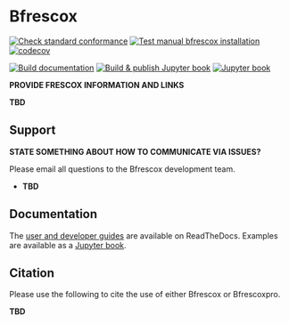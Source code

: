 # Bfrescox

[![Check standard conformance](https://github.com/bandframework/Bfrescox/actions/workflows/check_standards.yml/badge.svg?branch=main)](https://github.com/bandframework/Bfrescox/actions/workflows/check_standards.yml)
[![Test manual bfrescox installation](https://github.com/bandframework/Bfrescox/actions/workflows/test_bfrescox_sdist.yml/badge.svg?branch=main)](https://github.com/bandframework/Bfrescox/actions/workflows/test_bfrescox_sdist.yml)
[![codecov](https://codecov.io/gh/bandframework/Bfrescox/graph/badge.svg?token=U3X4WBQJ67)](https://codecov.io/gh/bandframework/Bfrescox)

[![Build documentation](https://github.com/bandframework/Bfrescox/actions/workflows/build_docs.yml/badge.svg?branch=main)](https://github.com/bandframework/Bfrescox/actions/workflows/build_docs.yml)
[![Build & publish Jupyter book](https://github.com/bandframework/Bfrescox/actions/workflows/publish_book.yml/badge.svg?branch=main)](https://github.com/bandframework/Bfrescox/actions/workflows/publish_book.yml)
[![Jupyter book](https://jupyterbook.org/badge.svg)](https://bandframework.github.io/Bfrescox)


__PROVIDE FRESCOX INFORMATION AND LINKS__

__TBD__

## Support

__STATE SOMETHING ABOUT HOW TO COMMUNICATE VIA ISSUES?__

Please email all questions to the Bfrescox development team.

* __TBD__

## Documentation

The [user and developer guides](https://bfrescox.readthedocs.io) are available on ReadTheDocs.  Examples are available as a [Jupyter book](https://bandframework.github.io/Bfrescox).

## Citation

Please use the following to cite the use of either Bfrescox or Bfrescoxpro.

__TBD__
